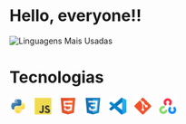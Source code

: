 # Hello, everyone!!

![Linguagens Mais Usadas](https://github-readme-stats.vercel.app/api/top-langs/?username=karllosdev&layout=compact&theme=dark&langs_count=8&hide_border=true&bg_color=000000&title_color=ff6600&text_color=ffffff&icon_color=00ffcc&card_width=450)

# Tecnologias

<div style="display: inline; margin-right: 10px;">
  <img src="https://raw.githubusercontent.com/devicons/devicon/master/icons/python/python-original.svg" alt="Python" width="30"/>
</div>
<div style="display: inline; margin-right: 10px;">
  <img src="https://raw.githubusercontent.com/devicons/devicon/master/icons/javascript/javascript-original.svg" alt="JavaScript" width="30"/>
</div>
<div style="display: inline; margin-right: 10px;">
  <img src="https://raw.githubusercontent.com/devicons/devicon/master/icons/html5/html5-original.svg" alt="HTML" width="30"/>
</div>
<div style="display: inline; margin-right: 10px;">
  <img src="https://raw.githubusercontent.com/devicons/devicon/master/icons/css3/css3-original.svg" alt="CSS" width="30"/>
</div>
<div style="display: inline; margin-right: 10px;">
  <img src="https://raw.githubusercontent.com/devicons/devicon/master/icons/vscode/vscode-original.svg" alt="VS Code" width="30"/>
</div>
<div style="display: inline; margin-right: 10px;">
  <img src="https://raw.githubusercontent.com/devicons/devicon/master/icons/git/git-original.svg" alt="Git" width="30"/>
</div>
<div style="display: inline; margin-right: 10px;">
  <img src="https://raw.githubusercontent.com/devicons/devicon/master/icons/opencv/opencv-original.svg" alt="OpenCV" width="30"/>
</div>
